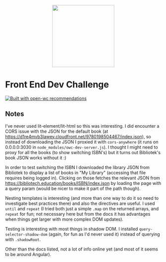 <p align="center">
  <img width="200" src="https://open-wc.org/hero.png"></img>
</p>

# Front End Dev Challenge

[![Built with open-wc recommendations](https://img.shields.io/badge/built%20with-open--wc-blue.svg)](https://github.com/open-wc)

## Notes


I've never used lit-element/lit-html so this was interesting. I did encounter a CORS issue with the JSON for the
default book (at https://d1re4mvb3lawey.cloudfront.net/9780198504467/index.json), so instead of downloading the JSON I proxied it with <code>cors-anywhere</code> (it runs on 0.0.0.0:3030 in <code>node_modules/owc-dev-server.js</code>). I thought I might need to proxy for all the books (to show switching ISBN's) but it turns out Bibliotek's book JSON works without it :)

In order to test switching the ISBN I downloaded the library JSON from Bibliotek to display a list of books
in "My Library" (accessing that file requires being logged in). Clicking on those fetches the relevant JSON from https://bibliotech.education/books/ISBN/index.json by loading the page with a query param (would be nicer to make it part of the path though).

Nesting templates is interesting (and more than one way to do it so need to investigate best practices there) and also the directives are useful. I used <code>until</code> and <code>repeat</code> (I tried both just a simple <code>.map</code> on the returned arrays, and <code>repeat</code> for fun; not necessary here but from the docs it has advantages when things get larger with more complex DOM updates).

Testing is interesting with most things in shadow DOM. I installed <code>query-selector-shadow-dom</code> (again, for fun as I'd never used it) instead of querying with <code>.shadowRoot</code>.

Other than the docs listed, not a lot of info online yet (and most of it seems to be around Angular).
